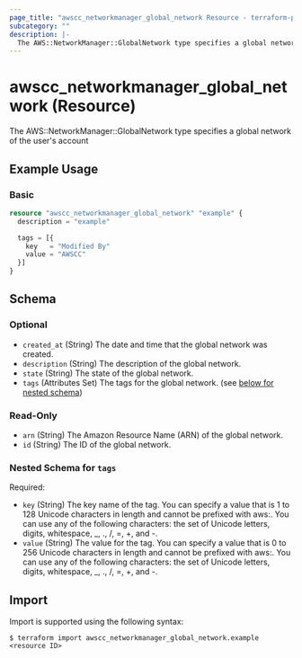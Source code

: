 ```yaml
---
page_title: "awscc_networkmanager_global_network Resource - terraform-provider-awscc"
subcategory: ""
description: |-
  The AWS::NetworkManager::GlobalNetwork type specifies a global network of the user's account
---
```


# awscc_networkmanager_global_network (Resource)

The AWS::NetworkManager::GlobalNetwork type specifies a global network of the user's account

## Example Usage

### Basic

```terraform
resource "awscc_networkmanager_global_network" "example" {
  description = "example"

  tags = [{
    key   = "Modified By"
    value = "AWSCC"
  }]
}
```

<!-- schema generated by tfplugindocs -->
## Schema

### Optional

- `created_at` (String) The date and time that the global network was created.
- `description` (String) The description of the global network.
- `state` (String) The state of the global network.
- `tags` (Attributes Set) The tags for the global network. (see [below for nested schema](#nestedatt--tags))

### Read-Only

- `arn` (String) The Amazon Resource Name (ARN) of the global network.
- `id` (String) The ID of the global network.

<a id="nestedatt--tags"></a>
### Nested Schema for `tags`

Required:

- `key` (String) The key name of the tag. You can specify a value that is 1 to 128 Unicode characters in length and cannot be prefixed with aws:. You can use any of the following characters: the set of Unicode letters, digits, whitespace, _, ., /, =, +, and -.
- `value` (String) The value for the tag. You can specify a value that is 0 to 256 Unicode characters in length and cannot be prefixed with aws:. You can use any of the following characters: the set of Unicode letters, digits, whitespace, _, ., /, =, +, and -.

## Import

Import is supported using the following syntax:

```shell
$ terraform import awscc_networkmanager_global_network.example <resource ID>
```